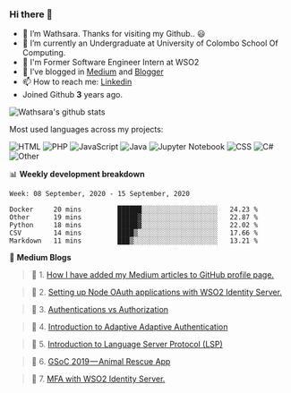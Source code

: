 ### Hi there 👋

- 🔭 I’m Wathsara. Thanks for visiting my Github.. :smiley: 
- 🌱 I’m currently an Undergraduate at University of Colombo School Of Computing.
- :memo: I'm Former Software Engineer Intern at WSO2
- 👯 I’ve blogged in [Medium](https://medium.com/@wathsara) and [Blogger](https://vteamneuron.blogspot.com/)
- 📫 How to reach me: [Linkedin](https://www.linkedin.com/in/wathsara-daluwatta/)
- Joined Github **3** years ago.

![Wathsara's github stats](https://github-readme-stats.vercel.app/api?username=Wathsara&include_all_commits=true&show_icons=true)

Most used languages across my projects:

![HTML](https://img.shields.io/static/v1?style=flat-square&label=%E2%A0%80&color=555&labelColor=%23e34c26&message=HTML%EF%B8%B148.1%25)
![PHP](https://img.shields.io/static/v1?style=flat-square&label=%E2%A0%80&color=555&labelColor=%234F5D95&message=PHP%EF%B8%B132.8%25)
![JavaScript](https://img.shields.io/static/v1?style=flat-square&label=%E2%A0%80&color=555&labelColor=%23f1e05a&message=JavaScript%EF%B8%B18.6%25)
![Java](https://img.shields.io/static/v1?style=flat-square&label=%E2%A0%80&color=555&labelColor=%23b07219&message=Java%EF%B8%B15.6%25)
![Jupyter Notebook](https://img.shields.io/static/v1?style=flat-square&label=%E2%A0%80&color=555&labelColor=%23DA5B0B&message=Jupyter%20Notebook%EF%B8%B11.5%25)
![CSS](https://img.shields.io/static/v1?style=flat-square&label=%E2%A0%80&color=555&labelColor=%23563d7c&message=CSS%EF%B8%B11.5%25)
![C#](https://img.shields.io/static/v1?style=flat-square&label=%E2%A0%80&color=555&labelColor=%23178600&message=C%23%EF%B8%B10.3%25)
![Other](https://img.shields.io/static/v1?style=flat-square&label=%E2%A0%80&color=555&labelColor=%23ededed&message=Other%EF%B8%B11.2%25)


📊 **Weekly development breakdown**
<!--START_SECTION:waka-->
```text
Week: 08 September, 2020 - 15 September, 2020

Docker     20 mins         ██████░░░░░░░░░░░░░░░░░░░   24.23 % 
Other      19 mins         █████▓░░░░░░░░░░░░░░░░░░░   22.87 % 
Python     18 mins         █████▓░░░░░░░░░░░░░░░░░░░   22.02 % 
CSV        14 mins         ████▒░░░░░░░░░░░░░░░░░░░░   17.66 % 
Markdown   11 mins         ███▒░░░░░░░░░░░░░░░░░░░░░   13.21 % 
```
<!--END_SECTION:waka-->

:memo: **Medium Blogs**
<!--START_SECTION:medium-->

 > :memo: 1. [How I have added my Medium articles to GitHub profile page.](https://medium.com/@wathsara/how-i-have-added-my-medium-articles-to-github-profile-page-300f4733899e?source=rss-b211f0baedf8------2)            

 > :memo: 2. [Setting up Node OAuth applications with WSO2 Identity Server.](https://medium.com/@wathsara/setting-up-node-oauth-applications-with-wso2-identity-server-1d13cb1650f0?source=rss-b211f0baedf8------2)            

 > :memo: 3. [Authentications vs Authorization](https://medium.com/@wathsara/authentications-vs-authorization-f7560d24e0f6?source=rss-b211f0baedf8------2)            

 > :memo: 4. [Introduction to Adaptive Adaptive Authentication](https://medium.com/@wathsara/introduction-to-adaptive-adaptive-authentication-572874c8a6c3?source=rss-b211f0baedf8------2)            

 > :memo: 5. [Introduction to Language Server Protocol (LSP)](https://medium.com/@wathsara/introduction-to-language-server-protocol-lsp-644a61dcd4be?source=rss-b211f0baedf8------2)            

 > :memo: 6. [GSoC 2019 — Animal Rescue App](https://medium.com/@wathsara/gsoc-2019-animal-rescue-app-d82984746981?source=rss-b211f0baedf8------2)            

 > :memo: 7. [MFA with WSO2 Identity Server.](https://medium.com/@wathsara/mfa-with-wso2-identity-server-f9ee3b7fef9e?source=rss-b211f0baedf8------2)            

<!--END_SECTION:medium-->
